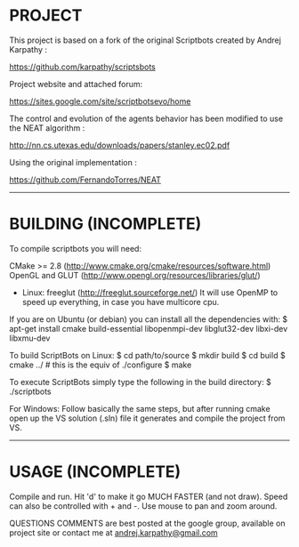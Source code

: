 # PROJECT

This project is based on a fork of the original Scriptbots created by Andrej Karpathy :

https://github.com/karpathy/scriptsbots

Project website and attached forum: 

https://sites.google.com/site/scriptbotsevo/home

The control and evolution of the agents behavior has been modified to use the NEAT algorithm :

http://nn.cs.utexas.edu/downloads/papers/stanley.ec02.pdf

Using the original implementation :

https://github.com/FernandoTorres/NEAT

------------------------------------------------------

# BUILDING (INCOMPLETE)

To compile scriptbots you will need:

CMake >= 2.8 (http://www.cmake.org/cmake/resources/software.html)
OpenGL and GLUT (http://www.opengl.org/resources/libraries/glut/)
* Linux: freeglut (http://freeglut.sourceforge.net/)
It will use OpenMP to speed up everything, in case you have multicore cpu.

If you are on Ubuntu (or debian) you can install all the dependencies with:
$ apt-get install cmake build-essential libopenmpi-dev libglut32-dev libxi-dev libxmu-dev

To build ScriptBots on Linux:
$ cd path/to/source
$ mkdir build
$ cd build
$ cmake ../ # this is the equiv of ./configure
$ make

To execute ScriptBots simply type the following in the build directory:
$ ./scriptbots

For Windows:
Follow basically the same steps, but after running cmake open up the VS solution (.sln) file it generates and compile the project from VS.

------------------------------------------------------

# USAGE (INCOMPLETE)

Compile and run. Hit 'd' to make it go MUCH FASTER (and not draw). Speed can
also be controlled with + and -. Use mouse to pan and zoom around.


QUESTIONS COMMENTS are best posted at the google group, available on project site
or contact me at andrej.karpathy@gmail.com

